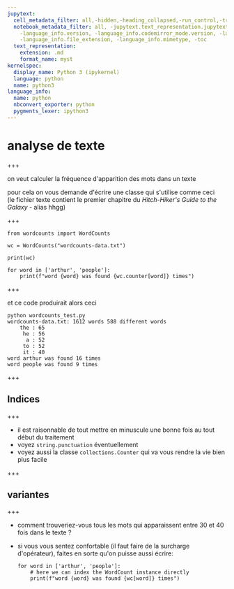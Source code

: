 ```yaml
---
jupytext:
  cell_metadata_filter: all,-hidden,-heading_collapsed,-run_control,-trusted
  notebook_metadata_filter: all, -jupytext.text_representation.jupytext_version, -jupytext.text_representation.format_version,
    -language_info.version, -language_info.codemirror_mode.version, -language_info.codemirror_mode,
    -language_info.file_extension, -language_info.mimetype, -toc
  text_representation:
    extension: .md
    format_name: myst
kernelspec:
  display_name: Python 3 (ipykernel)
  language: python
  name: python3
language_info:
  name: python
  nbconvert_exporter: python
  pygments_lexer: ipython3
---
```


# analyse de texte

+++

on veut calculer la fréquence d'apparition des mots dans un texte

pour cela on vous demande d'écrire une classe qui s'utilise comme ceci  
(le fichier texte contient le premier chapitre du *Hitch-Hiker's Guide to the Galaxy* - alias hhgg)

+++

```
from wordcounts import WordCounts

wc = WordCounts("wordcounts-data.txt")

print(wc)

for word in ['arthur', 'people']:
    print(f"word {word} was found {wc.counter[word]} times")
```

+++

et ce code produirait alors ceci

```
python wordcounts_test.py
wordcounts-data.txt: 1612 words 588 different words
    the : 65
     he : 56
      a : 52
     to : 52
     it : 40
word arthur was found 16 times
word people was found 9 times
```

+++

## Indices

+++

* il est raisonnable de tout mettre en minuscule une bonne fois au tout début du traitement
* voyez `string.punctuation` éventuellement
* voyez aussi la classe `collections.Counter` qui va vous rendre la vie bien plus facile

+++

## variantes

+++

* comment trouveriez-vous tous les mots qui apparaissent entre 30 et 40 fois dans le texte ?


* si vous vous sentez confortable (il faut faire de la surcharge d'opérateur),
  faites en sorte qu'on puisse aussi écrire:
  ```
  for word in ['arthur', 'people']:
      # here we can index the WordCount instance directly
      print(f"word {word} was found {wc[word]} times")

  ```
